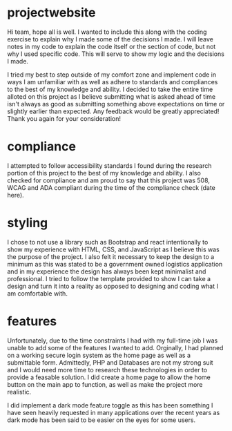 # projectwebsite

Hi team, hope all is well. I wanted to include this along with the coding exercise to explain why I made some of the decisions I made. I will leave notes in my code to explain the code itself or the section of code, but not why I used specific code. This will serve to show my logic and the decisions I made. 

I tried my best to step outside of my comfort zone and implement code in ways I am unfamiliar with as well as adhere to standards and compliances to the best of my knowledge and ability. I decided to take the entire time alloted on this project as I believe submitting what is asked ahead of time isn't always as good as submitting something above expectations on time or slightly earlier than expected. Any feedback would be greatly appreciated! Thank you again for your consideration!

# compliance

I attempted to follow accessibility standards I found during the research portion of this project to the best of my knowledge and ability.  I also checked for compliance and am proud to say that this project was 508, WCAG and ADA compliant during the time of the compliance check (date here).


# styling

I chose to not use a library such as Bootstrap and react intentionally to show my experience with HTML, CSS, and JavaScript as I believe this was the purpose of the project. I also felt it necessary to keep the design to a minimum as this was stated to be a government owned logistics application and in my experience the design has always been kept minimalist and professional. I tried to follow the template provided to show I can take a design and turn it into a reality as opposed to designing and coding what I am comfortable with.


# features
Unfortunately, due to the time constraints I had with my full-time job I was unable to add some of the features I wanted to add. Orginally, I had planned on a working secure login system as the home page as well as a submittable form. Admittedly, PHP and Databases are not my strong suit and I would need more time to research these technologies in order to provide a feasable solution. I did create a home page to allow the home button on the main app to function, as well as make the project more realistic.

 I did implement a dark mode feature toggle as this has been something I have seen heavily requested in many applications over the recent years as dark mode has been said to be easier on the eyes for some users.